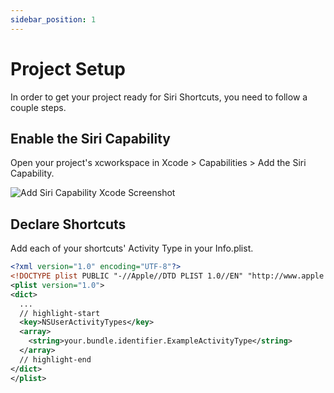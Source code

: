```yaml
---
sidebar_position: 1
---
```


# Project Setup

In order to get your project ready for Siri Shortcuts, you need to follow a couple steps.

## Enable the Siri Capability

Open your project's xcworkspace in Xcode > Capabilities > Add the Siri Capability.

![Add Siri Capability Xcode Screenshot](/img/getting-started/add-capability-example.png)

## Declare Shortcuts

Add each of your shortcuts' Activity Type in your Info.plist.

```xml title="Info.plist"
<?xml version="1.0" encoding="UTF-8"?>
<!DOCTYPE plist PUBLIC "-//Apple//DTD PLIST 1.0//EN" "http://www.apple.com/DTDs/PropertyList-1.0.dtd">
<plist version="1.0">
<dict>
  ...
  // highlight-start
  <key>NSUserActivityTypes</key>
  <array>
    <string>your.bundle.identifier.ExampleActivityType</string>
  </array>
  // highlight-end
</dict>
</plist>
```
